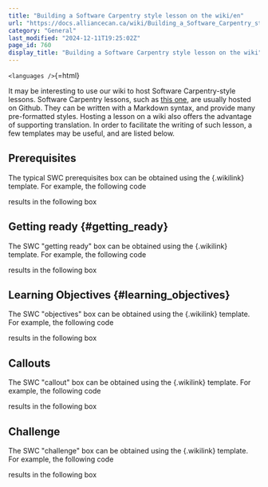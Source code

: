 ```yaml
---
title: "Building a Software Carpentry style lesson on the wiki/en"
url: "https://docs.alliancecan.ca/wiki/Building_a_Software_Carpentry_style_lesson_on_the_wiki/en"
category: "General"
last_modified: "2024-12-11T19:25:02Z"
page_id: 760
display_title: "Building a Software Carpentry style lesson on the wiki"
---
```


`<languages />`{=html}

It may be interesting to use our wiki to host Software Carpentry-style lessons. Software Carpentry lessons, such as [this one](http://swcarpentry.github.io/shell-novice/), are usually hosted on Github. They can be written with a Markdown syntax, and provide many pre-formatted styles. Hosting a lesson on a wiki also offers the advantage of supporting translation. In order to facilitate the writing of such lesson, a few templates may be useful, and are listed below.

## Prerequisites

The typical SWC prerequisites box can be obtained using the [](Template:Prerequisites){.wikilink} template. For example, the following code

results in the following box

## Getting ready {#getting_ready}

The SWC \"getting ready\" box can be obtained using the [](Template:Getready){.wikilink} template. For example, the following code

results in the following box

## Learning Objectives {#learning_objectives}

The SWC \"objectives\" box can be obtained using the [](Template:Objectives){.wikilink} template. For example, the following code

results in the following box

## Callouts

The SWC \"callout\" box can be obtained using the [](Template:Callout){.wikilink} template. For example, the following code

results in the following box

## Challenge

The SWC \"challenge\" box can be obtained using the [](Template:Challenge){.wikilink} template. For example, the following code

results in the following box
